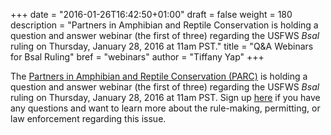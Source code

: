 +++
date = "2016-01-26T16:42:50+01:00"
draft = false
weight = 180
description = "Partners in Amphibian and Reptile Conservation is holding a question and answer webinar (the first of three) regarding the USFWS _Bsal_ ruling on Thursday, January 28, 2016 at 11am PST."
title = "Q&A Webinars for Bsal Ruling"
bref = "webinars"
author = "Tiffany Yap"
+++

The [Partners in Amphibian and Reptile Conservation (PARC)](http://www.parcplace.org/parcplace/news-a-events/parc-disease-task-team-formed.html) 
is holding a question and answer webinar (the first of three) regarding the USFWS _Bsal_ ruling on Thursday, January 28, 2016 at 11am PST. Sign up [here](http://www.parcplachttps://cc.callinfo.com/cc/s/registrations/new?cid=1avsa9okaa5fi) if you have any questions and want to learn more about the rule-making, permitting, or law enforcement regarding this issue.
